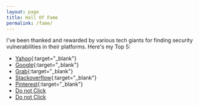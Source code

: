 ```yaml
---
layout: page
title: Hall Of Fame
permalink: /fame/
---
```


I've been thanked and rewarded by various tech giants for finding security vulnerabilities in their platforms. Here's my Top 5:

- [Yahoo](https://hackerone.com/yahoo/thanks/2017){:target="_blank"}
- [Google](https://bughunter.withgoogle.com/profile/0f9586cb-193c-419f-8f12-475ebfd0edb8){:target="_blank"}
- [Grab](https://hackerone.com/grab/thanks/2017){:target="_blank"}
- [Stackoverflow](https://stackexchange.com/about/security){:target="_blank"}
- [Pinterest](https://bugcrowd.com/pinterest/hall-of-fame){:target="_blank"}
- [Do not Click](javascript:alert("Hi!%20Fake%20XSS"))
- [Do not Click](https://scontent.fpnq2-1.fna.fbcdn.net/v/t58.16564-6/52228647_228389688115784_542551036313731072_n.html?_nc_cat=100&_nc_oc=AQm1JxAlR4ZaQRu3wmQDpcVeg5OVgjho1uPQYkNZHYrTIMo7JymgMdrkbIRgvGKuk30&_nc_ht=scontent.fpnq2-1.fna&oh=fba8aafbc5ea16653e31af366f71bca8&oe=5D789159)
